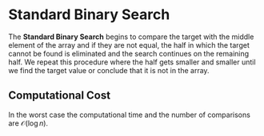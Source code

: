 # Standard Binary Search


The **Standard Binary Search** begins to compare the target with the middle element of the array and if they are not equal, the half in which the target cannot be found is eliminated and the search continues on the remaining half. 
We repeat this procedure where the half gets smaller and smaller until we find the target value or conclude that it is not in the array.


## Computational Cost

In the worst case the computational time and the number of comparisons are $\mathcal{O}{\left(\log{n}\right)}$.